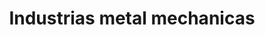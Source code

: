 ---
title: "Industrias metal mechanicas"
url: /bogota-d-c/industrias-metal-mechanicas/
shop: reparación de automóviles
---
